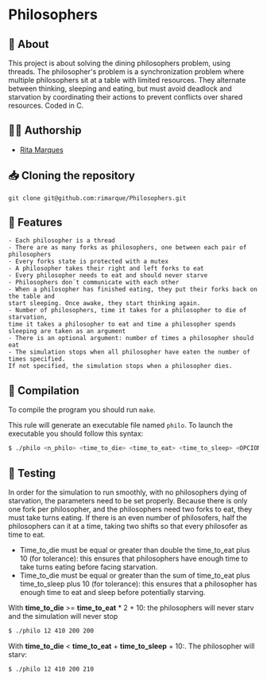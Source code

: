 # **Philosophers**

## :speech_balloon: **About**
This project is about solving the dining philosophers problem, using threads. 
The philosopher's problem is a synchronization problem where multiple philosophers sit at a table with limited resources. 
They alternate between thinking, sleeping and eating, but must avoid deadlock and starvation by coordinating their actions to prevent conflicts over shared resources.
Coded in C.

## 🙋‍♀️ **Authorship**
- [Rita Marques](https://github.com/rimarque)

## :inbox_tray: **Cloning the repository**

```shell
git clone git@github.com:rimarque/Philosophers.git 
```

## 💎 **Features**
```
- Each philosopher is a thread
- There are as many forks as philosophers, one between each pair of philosophers
- Every forks state is protected with a mutex
- A philosopher takes their right and left forks to eat
- Every philosopher needs to eat and should never starve
- Philosophers don´t communicate with each other
- When a philosopher has finished eating, they put their forks back on the table and
start sleeping. Once awake, they start thinking again.
- Number of philosophers, time it takes for a philosopher to die of starvation,
time it takes a philosopher to eat and time a philosopher spends sleeping are taken as an argument
- There is an optional argument: number of times a philosopher should eat
- The simulation stops when all philosopher have eaten the number of times specified.
If not specified, the simulation stops when a philosopher dies.
```

## :link: **Compilation**
To compile the program you should run `make`.

This rule will generate an executable file named `philo`. To launch the executable you should follow this syntax:

```sh
$ ./philo <n_philo> <time_to_die> <time_to_eat> <time_to_sleep> <OPCIONAL(n_eat)>
```
## 🥇 **Testing**
In order for the simulation to run smoothly, with no philosophers dying of starvation, the parameters need to be set properly. Because there is only one fork per philosopher, and the philosophers need two forks to eat, they must take turns eating. 
If there is an even number of philosofers, half the philosophers can it at a time, taking two shifts so that every philosofer as time to eat.
- Time_to_die must be equal or greater than double the time_to_eat plus 10 (for tolerance): this ensures that philosophers have enough time to take turns eating before facing starvation.
- Time_to_die must be equal or greater than the sum of time_to_eat plus time_to_sleep plus 10 (for tolerance): this ensures that a philosopher has enough time to eat and sleep before potentially starving.

With **time_to_die** >= **time_to_eat** * 2 + 10: the philosophers will never starv and the simulation will never stop
```sh
$ ./philo 12 410 200 200
```
With **time_to_die** < **time_to_eat** + **time_to_sleep** + 10:. The philosopher will starv:
```sh
$ ./philo 12 410 200 210
```
